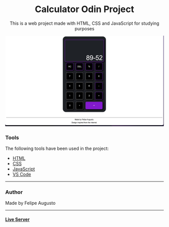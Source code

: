 <h1 align="center">Calculator Odin Project</h1>

<p align="center">This is a web project made with HTML, CSS and JavaScript for studying purposes</p>

<img src="readmeimage.jpeg"></img>

### Tools

The following tools have been used in the project:

- [HTML](https://html.com/)
- [CSS](https://developer.mozilla.org/pt-BR/docs/Web/CSS)
- [JavaScript](https://www.javascript.com)
- [VS Code](https://code.visualstudio.com)

---

### Author

Made by Felipe Augusto 

---

#### [Live Server](https://felipeabg.github.io/Calcultaor-ODIN/)

 
